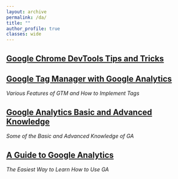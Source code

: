 ```yaml
---
layout: archive
permalink: /da/
title: ""
author_profile: true
classes: wide
---
```


## [Google Chrome DevTools Tips and Tricks](../_posts/2020-4-27-devTool.md)


## [Google Tag Manager with Google Analytics](../_posts/2020-02-16-gtm.md)
*Various Features of GTM and How to Implement Tags*

## [Google Analytics Basic and Advanced Knowledge](../_posts/2020-02-15-gacertified.md)
*Some of the Basic and Advanced Knowledge of GA*

## [A Guide to Google Analytics](../_posts/2020-01-10-gganal.md)
*The Easiest Way to Learn How to Use GA*